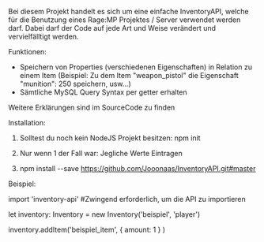 Bei diesem Projekt handelt es sich um eine einfache InventoryAPI, welche für die Benutzung eines Rage:MP Projektes / Server verwendet werden darf.
Dabei darf der Code auf jede Art und Weise verändert und vervielfälltigt werden.

Funktionen:
- Speichern von Properties (verschiedenen Eigenschaften) in Relation zu einem Item (Beispiel: Zu dem Item "weapon_pistol" die Eigenschaft "munition": 250 speichern, usw...)
- Sämtliche MySQL Query Syntax per getter erhalten

Weitere Erklärungen sind im SourceCode zu finden

Installation:

1. Solltest du noch kein NodeJS Projekt besitzen: npm init
2. Nur wenn 1 der Fall war: Jegliche Werte Eintragen

3. npm install --save https://github.com/Jooonaas/InventoryAPI.git#master

Beispiel:

import 'inventory-api'                      #Zwingend erforderlich, um die API zu importieren

let inventory: Inventory = new Inventory('beispiel', 'player')

inventory.addItem('beispiel_item', { amount: 1 } )